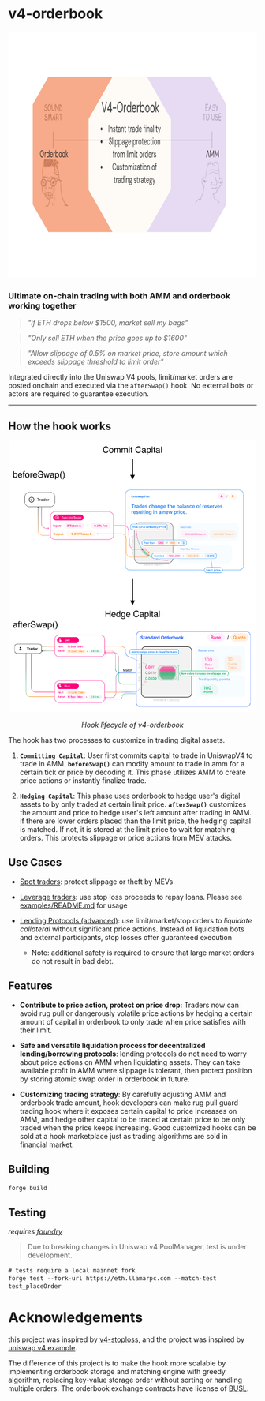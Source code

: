 # v4-orderbook

<div align="center">
<img src="./media/v4-orderbook-overview.png" alt="Image" width="900" height="500">
</div>

### **Ultimate on-chain trading with both AMM and orderbook working together**

> *"if ETH drops below $1500, market sell my bags"*

> *"Only sell ETH when the price goes up to $1600"*

> *"Allow slippage of 0.5% on market price, store amount which exceeds slippage threshold to limit order"*

Integrated directly into the Uniswap V4 pools, limit/market orders are posted onchain and executed via the `afterSwap()` hook. No external bots or actors are required to guarantee execution.

---

## How the hook works

<div align="center">
    <img src="./media/how-it-works.png" alt="Image" width="500" height="550">
    <p><em>Hook lifecycle of v4-orderbook</em></p>
</div>

The hook has two processes to customize in trading digital assets.

1. **`Committing Capital`**: User first commits capital to trade in UniswapV4 to trade in AMM. **`beforeSwap()`** can modify amount to trade in amm for a certain tick or price by decoding it. This phase utilizes AMM to create price actions or instantly finalize trade.

2. **`Hedging Capital`**: This phase uses orderbook to hedge user's digital assets to by only traded at certain limit price. **`afterSwap()`** customizes the amount and price to hedge user's left amount after trading in AMM. if there are lower orders placed than the limit price, the hedging capital is matched. If not, it is stored at the limit price to wait for matching orders. This protects slippage or price actions from MEV attacks. 

## Use Cases

* <ins>Spot traders</ins>: protect slippage or theft by MEVs

* <ins>Leverage traders</ins>: use stop loss proceeds to repay loans. Please see [examples/README.md](examples/README.md) for usage

* <ins>Lending Protocols (advanced)</ins>: use limit/market/stop orders to *liquidate collateral* without significant price actions. Instead of liquidation bots and external participants, stop losses offer guaranteed execution
    * Note: additional safety is required to ensure that large market orders do not result in bad debt.

## Features

* **Contribute to price action, protect on price drop**: Traders now can avoid rug pull or dangerously volatile price actions by hedging a certain amount of capital in orderbook to only trade when price satisfies with their limit.

* **Safe and versatile liquidation process for decentralized lending/borrowing protocols**: lending protocols do not need to worry about price actions on AMM when liquidating assets. They can take available profit in AMM where slippage is tolerant, then protect position by storing atomic swap order in orderbook in future.

* **Customizing trading strategy**: By carefully adjusting AMM and orderbook trade amount, hook developers can make rug pull guard trading hook where it exposes certain capital to price increases on AMM, and hedge other capital to be traded at certain price to be only traded when the price keeps increasing. Good customized hooks can be sold at a hook marketplace just as trading algorithms are sold in financial market.

## Building

```shell
forge build
```

## Testing

*requires [foundry](https://book.getfoundry.sh)*

> Due to breaking changes in Uniswap v4 PoolManager, test is under development. 

```shell
# tests require a local mainnet fork
forge test --fork-url https://eth.llamarpc.com --match-test test_placeOrder
```

# Acknowledgements

this project was inspired by [v4-stoploss](https://github.com/saucepoint/v4-stoploss/tree/main), and the project was inspired by [uniswap v4 example](https://github.com/Uniswap/v4-periphery/blob/main/contracts/hooks/examples/LimitOrder.sol).

The difference of this project is to make the hook more scalable by implementing orderbook storage and matching engine with greedy algorithm, replacing key-value storage order without sorting or handling multiple orders. The orderbook exchange contracts have license of [BUSL](https://github.com/standardweb3/standard-2.0-contracts/blob/main/contracts/exchange/LICENSE).
